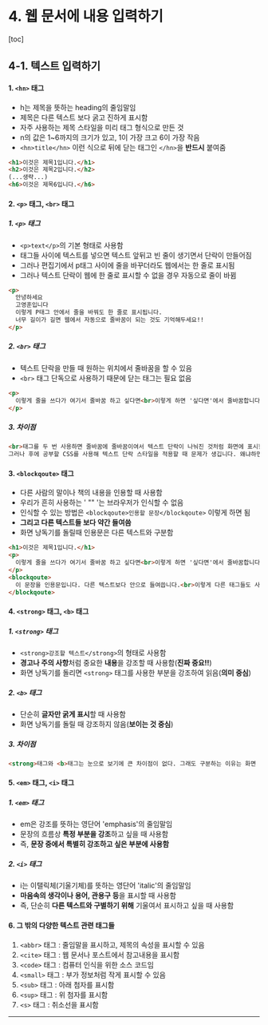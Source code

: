 # 4. 웹 문서에 내용 입력하기

[toc]

## 4-1. 텍스트 입력하기

#### 1. `<hn>` 태그

- h는 제목을 뜻하는 heading의 줄임말임
- 제목은 다른 텍스트 보다 굵고 진하게 표시함
- 자주 사용하는 제목 스타일을 미리 태그 형식으로 만든 것
- n의 값은 1~6까지의 크기가 있고, 1이 가장 크고 6이 가장 작음
- `<hn>title</hn>` 이런 식으로 뒤에 닫는 태그인  `</hn>`을 **반드시** 붙여줌

~~~html
<h1>이것은 제목1입니다.</h1>
<h2>이것은 제목2입니다.</h2>
(...생략...)
<h6>이것은 제목6입니다.</h6>
~~~



#### 2. `<p>` 태그, `<br>` 태그

##### 1. `<p>` 태그

- `<p>text</p>`의 기본 형태로 사용함
- 태그들 사이에 텍스트를 넣으면 텍스트 앞뒤고 빈 줄이 생기면서 단락이 만들어짐
- 그러나 편집기에서 p태그 사이에 줄을 바꾸더라도 웹에서는 한 줄로 표시됨
- 그러나 텍스트 단락이 웹에 한 줄로 표시할 수 없을 경우 자동으로 줄이 바뀜

~~~html
<p>
  안녕하세요
  고영훈입니다
  이렇게 P태그 안에서 줄을 바꿔도 한 줄로 표시됩니다.
  너무 길이가 길면 웹에서 자동으로 줄바꿈이 되는 것도 기억해두세요!!
</p>
~~~

##### 2. `<br>` 태그

- 텍스트 단락을 만들 때 원하는 위치에서 줄바꿈을 할 수 있음
- `<br>` 태그 단독으로 사용하기 때문에 닫는 태그는 필요 없음

~~~html
<p>
  이렇게 줄을 쓰다가 여기서 줄바꿈 하고 싶다면<br>이렇게 하면 '싶다면'에서 줄바꿈합니다!
</p>
~~~

##### 3. 차이점
~~~markdown
<br>태그를 두 번 사용하면 줄바꿈에 줄바꿈이여서 텍스트 단락이 나눠진 것처럼 화면에 표시할 수 있다.
그러나 후에 공부할 CSS를 사용해 텍스트 단락 스타일을 적용할 때 문제가 생깁니다. 왜냐하면 실제적으로 단락이 만들어진 것이 아니기 때문입니다.그래서 단락을 만들때는 반드시 <p>태그를 사용해야 합니다.

~~~



#### 3. `<blockqoute>` 태그

- 다른 사람의 말이나 책의 내용을 인용할 때 사용함
- 우리가 흔히 사용하는 ' "" '는 브라우저가 인식할 수 없음
- 인식할 수 있는 방법은 `<blockqoute>인용할 문장</blockqoute>` 이렇게 하면 됨
- **그리고 다른 텍스트들 보다 약간 들여씀**
- 화면 낭독기를 돌릴때 인용문은 다른 텍스트와 구분함

~~~html
<h1>이것은 제목1입니다.</h1>
<p>
  이렇게 줄을 쓰다가 여기서 줄바꿈 하고 싶다면<br>이렇게 하면 '싶다면'에서 줄바꿈합니다!
</p>
<blockqoute>
  이 문장을 인용문입니다. 다른 텍스트보다 안으로 들여씁니다.<br>이렇게 다른 태그들도 사용할 수 있습니다. 그리고 화면 낭독기를 돌리면 다른 텍스트들과 구분합니다.
</blockqoute>
~~~



#### 4. `<strong>` 태그, `<b>` 태그

##### 1. `<strong>` 태그

- `<strong>강조할 텍스트</strong>`의 형태로 사용함
- **경고나 주의 사항**처럼 중요한 **내용**을 강조할 때 사용함(**진짜 중요!!**)
- 화면 낭독기를 돌리면 `<strong>` 태그를 사용한 부분을 강조하여 읽음(**의미 중심**)

##### 2. `<b>` 태그

- 단순히 **글자만 굵게 표시**할 때 사용함
- 화면 낭독기를 돌릴 때 강조하지 않음(**보이는 것 중심**)

##### 3. 차이점

~~~ markdown
<strong>태그와 <b>태그는 눈으로 보기에 큰 차이점이 없다. 그래도 구분하는 이유는 화면 낭독기 기능 때문이다. <strong>태그는 낭독할 때 강조하여 읽지만 <b>태그는 그렇지 않다. 전자는 의미 중심이고, 후자는 글자 즉, 보이는 것에 중심을 둔 것이다.
~~~



#### 5. `<em>` 태그,  `<i>` 태그

##### 1.  `<em>` 태그

- em은 강조를 뜻하는 영단어 'emphasis'의 줄임말임
- 문장의 흐름상 **특정 부분을 강조**하고 싶을 때 사용함
- 즉, **문장 중에서 특별히 강조하고 싶은 부분에 사용함**

##### 2.  `<i>` 태그

- i는 이탤릭체(기울기체)를 뜻하는 영단어 'italic'의 줄임말임
- **마음속의 생각이나 용어, 관용구 등**을 표시할 때 사용함
- 즉, 단순히 **다른 텍스트와 구별하기 위해** 기울여서 표시하고 싶을 때 사용함



#### 6. 그 밖의 다양한 텍스트 관련 태그들

1.  `<abbr>` 태그 : 줄임말을 표시하고, 제목의 속성을 표시할 수 있음
2.  `<cite>` 태그 : 웹 문서나 포스트에서 참고내용을 표시함 
3.  `<code>` 태그 : 컴퓨터 인식을 위한 소스 코드임
4.  `<small>` 태그 : 부가 정보처럼 작게 표시할 수 있음
5.  `<sub>` 태그 : 아래 첨자를 표시함
6.  `<sup>` 태그 : 위 첨자를 표시함
7.  `<s>` 태그 : 취소선을 표시함

<hr />



